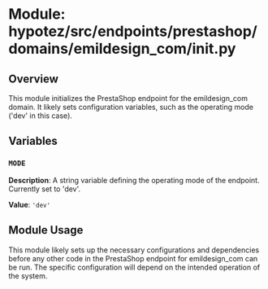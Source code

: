 # Module: hypotez/src/endpoints/prestashop/domains/emildesign_com/__init__.py

## Overview

This module initializes the PrestaShop endpoint for the emildesign_com domain.  It likely sets configuration variables, such as the operating mode ('dev' in this case).


## Variables

### `MODE`

**Description**:  A string variable defining the operating mode of the endpoint.  Currently set to 'dev'.

**Value**: `'dev'`


## Module Usage

This module likely sets up the necessary configurations and dependencies before any other code in the PrestaShop endpoint for emildesign_com can be run.  The specific configuration will depend on the intended operation of the system.